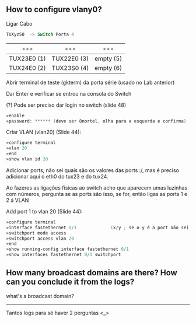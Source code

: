 ## How to configure vlany0?

Ligar Cabo 
```powershell
TUXyzS0  -> Switch Porta 4
```
| --- | --- | --- |
|--------|-------|----|
| TUX23E0 (1) | TUX22E0 (3) | empty (5) |
| TUX24E0 (2) | TUX23S0 (4) | empty (6) |

Abrir terminal de teste (gkterm) da porta série (usado no Lab anterior)

Dar Enter e verificar se entrou na consola do Switch

(?) Pode ser preciso dar login no switch (slide 48)
```powershell
»enable
»password: ****** (deve ser 8nortel, olha para a esquerda e confirma)
```

Criar VLAN (vlan20) (Slide 44):
```powershell
»configure terminal
»vlan 20
»end
»show vlan id 20
```

Adicionar ports, não sei quais são os valores das ports :/,  mas é preciso adicionar aqui o eth0 do tux23 e do tux24.

Ao fazeres as ligações fisicas ao switch acho que aparecem umas luzinhas com números, pergunta se as ports são isso, se for, então ligas as ports 1 e 2 á VLAN

Add port 1 to vlan 20 (Slide 44):
```powershell
»configure terminal
»interface fastethernet 0/1             (x/y ; se o y é a port não sei o que é o x, pergunta aí, maybe 0 de eth0?)
»switchport mode access
»switchport access vlan 20
»end
»show running-config interface fastethernet 0/1
»show interfaces fastethernet 0/1 switchport
```


## How many broadcast domains are there? How can you conclude it from the logs?

what's a broadcast domain?

---

Tantos logs para só haver 2 perguntas <_>
